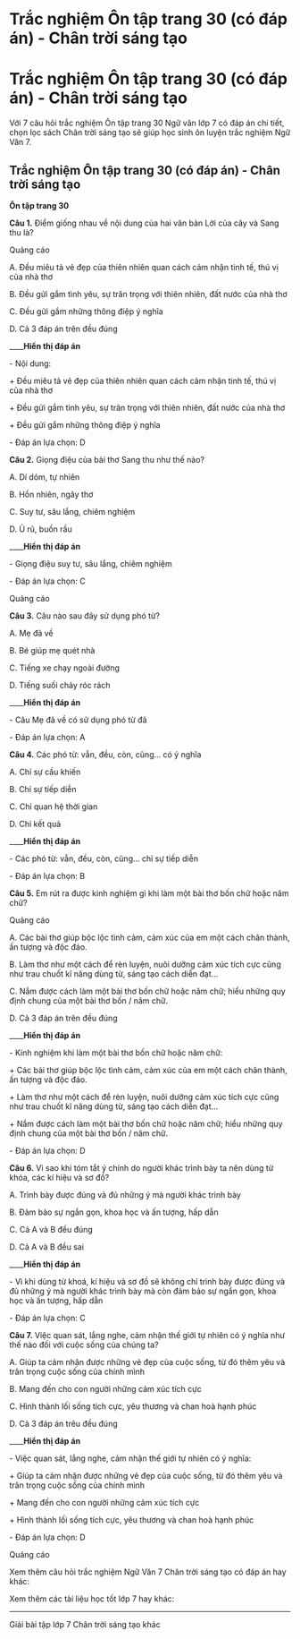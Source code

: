# Trắc nghiệm Ôn tập trang 30 (có đáp án) - Chân trời sáng tạo

# Trắc nghiệm Ôn tập trang 30 (có đáp án) - Chân trời sáng tạo

Với 7 câu hỏi trắc nghiệm Ôn tập trang 30 Ngữ văn lớp 7 có đáp án chi tiết, chọn lọc sách Chân trời sáng tạo sẽ giúp học sinh ôn luyện trắc nghiệm Ngữ Văn 7.

## Trắc nghiệm Ôn tập trang 30 (có đáp án) - Chân trời sáng tạo

**Ôn tập trang 30**

**Câu 1.** Điểm giống nhau về nội dung của hai văn bản Lời của cây và Sang thu là?

Quảng cáo

A. Đều miêu tả vẻ đẹp của thiên nhiên quan cách cảm nhận tinh tế, thú vị của nhà thơ

B. Đều gửi gắm tình yêu, sự trân trọng với thiên nhiên, đất nước của nhà thơ

C. Đều gửi gắm những thông điệp ý nghĩa

D. Cả 3 đáp án trên đều đúng

____**Hiển thị đáp án**

\- Nội dung:

\+ Đều miêu tả vẻ đẹp của thiên nhiên quan cách cảm nhận tinh tế, thú vị của nhà thơ

\+ Đều gửi gắm tình yêu, sự trân trọng với thiên nhiên, đất nước của nhà thơ

\+ Đều gửi gắm những thông điệp ý nghĩa

\- Đáp án lựa chọn: D

**Câu 2.** Giọng điệu của bài thơ Sang thu như thế nào?

A. Dí dỏm, tự nhiên

B. Hồn nhiên, ngây thơ

C. Suy tư, sâu lắng, chiêm nghiệm

D. Ủ rũ, buồn rầu

____**Hiển thị đáp án**

\- Giọng điệu suy tư, sâu lắng, chiêm nghiệm

\- Đáp án lựa chọn: C

Quảng cáo

**Câu 3.** Câu nào sau đây sử dụng phó từ?

A. Mẹ đã về

B. Bé giúp mẹ quét nhà

C. Tiếng xe chạy ngoài đường

D. Tiếng suối chảy róc rách

____**Hiển thị đáp án**

\- Câu Mẹ đã về có sử dụng phó từ đã

\- Đáp án lựa chọn: A

**Câu 4.** Các phó từ: vẫn, đều, còn, cũng… có ý nghĩa

A. Chỉ sự cầu khiến

B. Chỉ sự tiếp diễn

C. Chỉ quan hệ thời gian

D. Chỉ kết quả

____**Hiển thị đáp án**

\- Các phó từ: vẫn, đều, còn, cũng… chỉ sự tiếp diễn

\- Đáp án lựa chọn: B

**Câu 5.** Em rút ra được kinh nghiệm gì khi làm một bài thơ bốn chữ hoặc năm chữ?

Quảng cáo

A. Các bài thơ giúp bộc lộc tình cảm, cảm xúc của em một cách chân thành, ấn tượng và độc đáo.

B. Làm thơ như một cách để rèn luyện, nuôi dưỡng cảm xúc tích cực cũng như trau chuốt kĩ năng dùng từ, sáng tạo cách diễn đạt…

C. Nắm được cách làm một bài thơ bốn chữ hoặc năm chữ; hiểu những quy định chung của một bài thơ bốn / năm chữ.

D. Cả 3 đáp án trên đều đúng

____**Hiển thị đáp án**

\- Kinh nghiệm khi làm một bài thơ bốn chữ hoặc năm chữ:

\+ Các bài thơ giúp bộc lộc tình cảm, cảm xúc của em một cách chân thành, ấn tượng và độc đáo.

\+ Làm thơ như một cách để rèn luyện, nuôi dưỡng cảm xúc tích cực cũng như trau chuốt kĩ năng dùng từ, sáng tạo cách diễn đạt…

\+ Nắm được cách làm một bài thơ bốn chữ hoặc năm chữ; hiểu những quy định chung của một bài thơ bốn / năm chữ.

\- Đáp án lựa chọn: D

**Câu 6.** Vì sao khi tóm tắt ý chính do người khác trình bày ta nên dùng từ khóa, các kí hiệu và sơ đồ?

A. Trình bày được đúng và đủ những ý mà người khác trình bày

B. Đảm bảo sự ngắn gọn, khoa học và ấn tượng, hấp dẫn

C. Cả A và B đều đúng

D. Cả A và B đều sai

____**Hiển thị đáp án**

\- Vì khi dùng từ khoá, kí hiệu và sơ đồ sẽ không chỉ trình bày được đúng và đủ những ý mà người khác trình bày mà còn đảm bảo sự ngắn gọn, khoa học và ấn tượng, hấp dẫn

\- Đáp án lựa chọn: C

**Câu 7.** Việc quan sát, lắng nghe, cảm nhận thế giới tự nhiên có ý nghĩa như thế nào đối với cuộc sống của chúng ta?

A. Giúp ta cảm nhận được những vẻ đẹp của cuộc sống, từ đó thêm yêu và trân trọng cuộc sống của chính mình

B. Mang đến cho con người những cảm xúc tích cực

C. Hình thành lối sống tích cực, yêu thương và chan hoà hạnh phúc

D. Cả 3 đáp án trêu đều đúng

____**Hiển thị đáp án**

\- Việc quan sát, lắng nghe, cảm nhận thế giới tự nhiên có ý nghĩa:

\+ Giúp ta cảm nhận được những vẻ đẹp của cuộc sống, từ đó thêm yêu và trân trọng cuộc sống của chính mình

\+ Mang đến cho con người những cảm xúc tích cực

\+ Hình thành lối sống tích cực, yêu thương và chan hoà hạnh phúc

\- Đáp án lựa chọn: D

Quảng cáo

Xem thêm câu hỏi trắc nghiệm Ngữ Văn 7 Chân trời sáng tạo có đáp án hay khác:

Xem thêm các tài liệu học tốt lớp 7 hay khác:

* * *

Giải bài tập lớp 7 Chân trời sáng tạo khác
